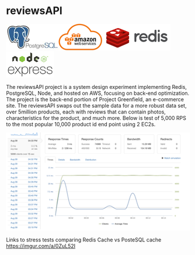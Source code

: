 # reviewsAPI

![](documentation/postgresql.jpeg)![](documentation/aws.png)![](documentation/redis.png)![](documentation/nodeExpress.png)

The reviewsAPI project is a system design experiment implementing Redis, PostgreSQL, Node, and hosted on AWS, focusing on back-end optimization.  The project is the back-end portion of Project Greenfield, an e-commerce site.  The reviewsAPI swaps out the sample data for a more robust data set, over 5million products, each with reviews that can contain photos, characteristics for the product, and much more.  Below is test of 5,000 RPS to the most popular 10,000 product id end point using 2 EC2s.

![](documentation/redis5k.png)

Links to stress tests comparing Redis Cache vs PosteSQL cache
https://imgur.com/a/0ZuL52I
